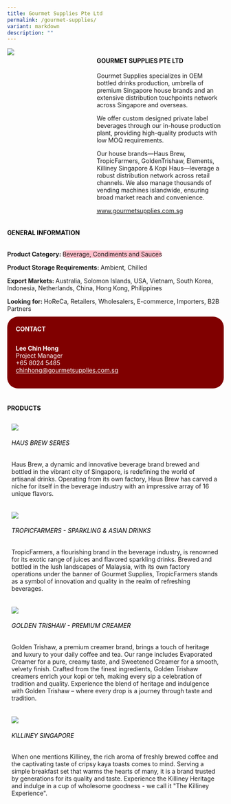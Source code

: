 ```yaml
---
title: Gourmet Supplies Pte Ltd
permalink: /gourmet-supplies/
variant: markdown
description: ""
---
```

<div class="flex-paragraph">
	<div style="display: flex; flex-wrap: wrap;" class="flex-container">
		<div style="flex: 1 1 40%; display: block;" class="card sgds">
			<img src="/images/Gourmet%20Supplies/gourmet_supplies_logo.png">
		</div>
		<div style="flex: 1 1 58%; display: block; margin-left: 3px" class="card-sgds">
			<h4 style="text-transform: uppercase; color: black;"><b>Gourmet Supplies Pte Ltd</b></h4>
			<p>Gourmet Supplies specializes in OEM bottled drinks production, umbrella of premium Singapore house brands and an extensive distribution touchpoints network across Singapore and overseas.</p>
			<p>We offer custom designed private label beverages through our in-house production plant, providing high-quality products with low MOQ requirements.</p>
			<p>Our house brands—Haus Brew, TropicFarmers, GoldenTrishaw, Elements, Killiney Singapore &amp; Kopi Haus—leverage a robust distribution network across retail channels. We also manage thousands of vending machines islandwide, ensuring broad market reach and convenience.</p>
			<p><a target="_blank" href="https://www.gourmetsupplies.com.sg">www.gourmetsupplies.com.sg</a></p>
		</div>
	</div>
</div>

<h4 style="text-transform: uppercase; color: black;">
	<b>General Information</b>
</h4>
<div style="display: flex; flex-wrap: wrap;" class="flex-container">
	<div style="flex: 1 1 65%; display: block; align-self: stretch" class="card sgds">
		<div class="flex-paragraph">
			<p>
				<b>Product Category: </b>
				<span style="background-color: pink; border-radius: 10px;">Beverage, Condiments and Sauces</span>
			</p>
			<p>
				<b>Product Storage Requirements: </b>Ambient, Chilled
			</p>
			<p>
				<b>Export Markets: </b>Australia, Solomon Islands, USA, Vietnam, South Korea, Indonesia, Netherlands, China, Hong Kong, Philippines
			</p>
			<p style="margin-bottom: 10px;">
				<b>Looking for: </b>HoReCa, Retailers, Wholesalers, E-commerce, Importers, B2B Partners
			</p>
		</div>
	</div>
	<div style="flex: 1 1 35%; padding: 10px; display: block; background-color: maroon; border-radius: 25px; align-self: center;" class="card sgds">
		<h4 style="color: white; margin-top: 10px; margin-left: 10px;">CONTACT</h4>
		<div class="flex-paragraph">
			<p style="padding: 10px; color: white;">
				<b>Lee Chin Hong</b>
				<br>Project Manager<br>+65 8024 5485<br>
				<a style="color: white;" href="mailto:chinhong@gourmetsupplies.com.sg">chinhong@gourmetsupplies.com.sg</a>
			</p>
		</div>
	</div>
</div>
<br>
<h4 style="text-transform: uppercase; color: black;">
	<b>Products</b>
</h4>
<div style="display: flex; flex-wrap: wrap;">
	<div style="flex: 1 1 47%; margin: 10px; display: block;" class="card sgds">
		<div style="display: block;" class="flex-image">
			<img src="/images/Gourmet%20Supplies/gourmet_supplies_product_01.jpg">
		</div>
		<div class="flex-paragraph">
			<h6 style="text-transform: uppercase; color: black;">Haus Brew Series</h6>
			<p>Haus Brew, a dynamic and innovative beverage brand brewed and bottled in the vibrant city of Singapore, is redefining the world of artisanal drinks. Operating from its own factory, Haus Brew has carved a niche for itself in the beverage industry with an impressive array of 16 unique flavors.</p>
		</div>
	</div>
	<div style="flex: 1 1 47%; margin: 10px; display: block;" class="card sgds">
		<div style="display: block;" class="flex-image">
			<img src="//images/Gourmet%20Supplies/gourmet_supplies_product_02.jpg">
		</div>
		<div class="flex-paragraph">
			<h6 style="text-transform: uppercase; color: black;">TropicFarmers - Sparkling &amp; Asian Drinks</h6>
			<p>TropicFarmers, a flourishing brand in the beverage industry, is renowned for its exotic range of juices and flavored sparkling drinks. Brewed and bottled in the lush landscapes of Malaysia, with its own factory operations under the banner of Gourmet Supplies, TropicFarmers stands as a symbol of innovation and quality in the realm of refreshing beverages.</p>
		</div>
	</div>
	<div style="flex: 1 1 47%; margin: 10px; display: block;" class="card sgds">
		<div style="display: block;" class="flex-image">
			<img src="/images/Gourmet%20Supplies/gourmet_supplies_product_03.jpg">
		</div>
		<div class="flex-paragraph">
			<h6 style="text-transform: uppercase; color: black;">Golden Trishaw - Premium Creamer</h6>
			<p>Golden Trishaw, a premium creamer brand, brings a touch of heritage and luxury to your daily coffee and tea. Our range includes Evaporated Creamer for a pure, creamy taste, and Sweetened Creamer for a smooth, velvety finish. Crafted from the finest ingredients, Golden Trishaw creamers enrich your kopi or teh, making every sip a celebration of tradition and quality. Experience the blend of heritage and indulgence with Golden Trishaw – where every drop is a journey through taste and tradition.</p>
		</div>
	</div>
	<div style="flex: 1 1 47%; margin: 10px; display: block;" class="card sgds">
		<div style="display: block;" class="flex-image">
			<img src="/images/Gourmet%20Supplies/gourmet_supplies_product_04.jpg">
		</div>
		<div class="flex-paragraph">
			<h6 style="text-transform: uppercase; color: black;">Killiney Singapore</h6>
			<p>When one mentions Killiney, the rich aroma of freshly brewed coffee and the captivating taste of cripsy kaya toasts comes to mind. Serving a simple breakfast set that warms the hearts of many, it is a brand trusted by generations for its quality and taste. Experience the Killiney Heritage and indulge in a cup of wholesome goodness - we call it "The Killiney Experience".</p>
		</div>
	</div>
</div>